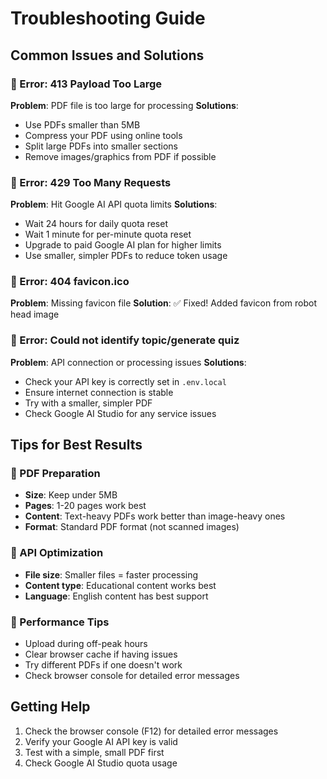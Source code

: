 # Troubleshooting Guide

## Common Issues and Solutions

### 🔴 Error: 413 Payload Too Large
**Problem**: PDF file is too large for processing
**Solutions**:
- Use PDFs smaller than 5MB
- Compress your PDF using online tools
- Split large PDFs into smaller sections
- Remove images/graphics from PDF if possible

### 🔴 Error: 429 Too Many Requests  
**Problem**: Hit Google AI API quota limits
**Solutions**:
- Wait 24 hours for daily quota reset
- Wait 1 minute for per-minute quota reset
- Upgrade to paid Google AI plan for higher limits
- Use smaller, simpler PDFs to reduce token usage

### 🔴 Error: 404 favicon.ico
**Problem**: Missing favicon file
**Solution**: ✅ Fixed! Added favicon from robot head image

### 🔴 Error: Could not identify topic/generate quiz
**Problem**: API connection or processing issues
**Solutions**:
- Check your API key is correctly set in `.env.local`
- Ensure internet connection is stable
- Try with a smaller, simpler PDF
- Check Google AI Studio for any service issues

## Tips for Best Results

### 📄 PDF Preparation
- **Size**: Keep under 5MB
- **Pages**: 1-20 pages work best
- **Content**: Text-heavy PDFs work better than image-heavy ones
- **Format**: Standard PDF format (not scanned images)

### 🤖 API Optimization
- **File size**: Smaller files = faster processing
- **Content type**: Educational content works best
- **Language**: English content has best support

### 🚀 Performance Tips
- Upload during off-peak hours
- Clear browser cache if having issues
- Try different PDFs if one doesn't work
- Check browser console for detailed error messages

## Getting Help
1. Check the browser console (F12) for detailed error messages
2. Verify your Google AI API key is valid
3. Test with a simple, small PDF first
4. Check Google AI Studio quota usage
